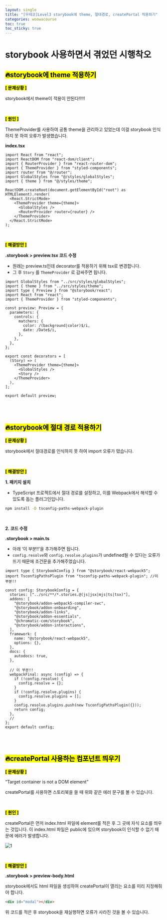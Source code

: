 ```yaml
---
layout: single
title: "[우테코]Level3 storybook에 theme, 절대경로, createPortal 적용하기"
categories: woowacourse
toc: true
toc_sticky: true
---
```


# storybook 사용하면서 겪었던 시행착오

## <mark class="pink">🔥storybook에 theme 적용하기</mark>

**<mark class="yellow">[ 문제상황 ]</mark>**

storybook에서 theme이 적용이 안된다!!!!!

<br>

**<mark class="yellow">[ 원인 ]</mark>**

ThemeProvider를 사용하여 공통 theme을 관리하고 있었는데 이걸 storybook 인식하지 못 하여 오류가 발생했습니다.

**index.tsx**

```tsx
import React from "react";
import ReactDOM from "react-dom/client";
import { RouterProvider } from "react-router-dom";
import { ThemeProvider } from "styled-components";
import router from "@/router";
import GlobalStyles from "@/styles/globalStyles";
import { theme } from "@/styles/theme";

ReactDOM.createRoot(document.getElementById("root") as HTMLElement).render(
  <React.StrictMode>
    <ThemeProvider theme={theme}>
      <GlobalStyles />
      <RouterProvider router={router} />
    </ThemeProvider>
  </React.StrictMode>
);
```

<br>

**<mark class="yellow">[ 해결방안 ]</mark>**

**.storybook > preview.tsx 코드 수정**

- 원래는 preview.ts인데 decorator를 적용하기 위해 tsx로 변경합니다.
- 그 후 `Story` 를 `ThemeProvider` 로 감싸주면 됩니다.

```tsx
import GlobalStyles from "../src/styles/globalStyles";
import { theme } from "../src/styles/theme";
import type { Preview } from "@storybook/react";
import React from "react";
import { ThemeProvider } from "styled-components";

const preview: Preview = {
  parameters: {
    controls: {
      matchers: {
        color: /(background|color)$/i,
        date: /Date$/i,
      },
    },
  },
};

export const decorators = [
  (Story) => (
    <ThemeProvider theme={theme}>
      <GlobalStyles />
      <Story />
    </ThemeProvider>
  ),
];

export default preview;
```

<br>
<br>

## <mark class="pink">🔥storybook에 절대 경로 적용하기</mark>

**<mark class="yellow">[ 문제상황 ]</mark>**

storybook에서 절대경로를 인식하지 못 하여 import 오류가 떴습니다.

<br>

**<mark class="yellow">[ 해결방안 ]</mark>**

**1\. 패키지 설치**

- TypeScript 프로젝트에서 절대 경로를 설정하고, 이를 Webpack에서 해석할 수 있도록 돕는 플러그인입니다.

```bash
npm install -D tsconfig-paths-webpack-plugin
```

<br>

**2\. 코드 수정**

**.storybook > main.ts**

- 아래 ‘이 부분!!’을 추가해주면 됩니다.
- `config.resolve`와 `config.resolve.plugins`가 undefined될 수 있다는 오류가 뜨기 때문에 조건문을 추가해주었습니다.

```tsx
import type { StorybookConfig } from "@storybook/react-webpack5";
import TsconfigPathsPlugin from "tsconfig-paths-webpack-plugin"; //이 부분!!

const config: StorybookConfig = {
  stories: ["../src/**/*.stories.@(js|jsx|mjs|ts|tsx)"],
  addons: [
    "@storybook/addon-webpack5-compiler-swc",
    "@storybook/addon-onboarding",
    "@storybook/addon-links",
    "@storybook/addon-essentials",
    "@chromatic-com/storybook",
    "@storybook/addon-interactions",
  ],
  framework: {
    name: "@storybook/react-webpack5",
    options: {},
  },
  docs: {
    autodocs: true,
  },

  // 이 부분!!
  webpackFinal: async (config) => {
    if (!config.resolve) {
      config.resolve = {};
    }
    if (!config.resolve.plugins) {
      config.resolve.plugins = [];
    }
    config.resolve.plugins.push(new TsconfigPathsPlugin({}));
    return config;
  },
  //
};
export default config;
```

<br>
<br>

## <mark class="pink">🔥createPortal 사용하는 컴포넌트 띄우기</mark>

**<mark class="yellow">[ 문제상황 ]</mark>**

“Target container is not a DOM element”

createPortal를 사용하면 스토리북을 쓸 때 위와 같은 에러 문구를 볼 수 있습니다.

<br>

**<mark class="yellow">[ 원인 ]</mark>**

createPortal은 먼저 index.html 파일에 element를 적은 후 그 곳에 자식 요소를 띄우는 것입니다. 이 index.html 파일은 public에 있으며 storybook이 인식할 수 없기 때문에 에러가 발생합니다.

![1](https://github.com/user-attachments/assets/af8b608e-8f30-4316-b5c2-567f8aa31da1)

<br>

**<mark class="yellow">[ 해결방안 ]</mark>**

**.storybook > preview-body.html**

storybook에서도 html 파일을 생성하여 createPortal이 열리는 요소를 미리 지정해줘야 합니다.

```html
<div id="modal"></div>
```

위 코드를 적은 후 storybook을 재실행하면 오류가 사라진 것을 볼 수 있습니다.
